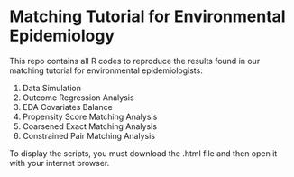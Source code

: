 # Matching Tutorial for Environmental Epidemiology

This repo contains all R codes to reproduce the results found in our matching tutorial for environmental epidemiologists:

1. Data Simulation
2. Outcome Regression Analysis
3. EDA Covariates Balance
4. Propensity Score Matching Analysis
5. Coarsened Exact Matching Analysis
6. Constrained Pair Matching Analysis

To display the scripts, you must download the .html file and then open it with your internet browser.


